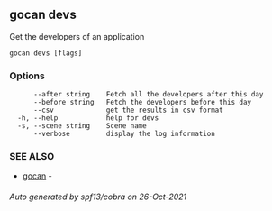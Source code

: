 ## gocan devs

Get the developers of an application

```
gocan devs [flags]
```

### Options

```
      --after string    Fetch all the developers after this day
      --before string   Fetch the developers before this day
      --csv             get the results in csv format
  -h, --help            help for devs
  -s, --scene string    Scene name
      --verbose         display the log information
```

### SEE ALSO

* [gocan](gocan.md)	 - 

###### Auto generated by spf13/cobra on 26-Oct-2021
